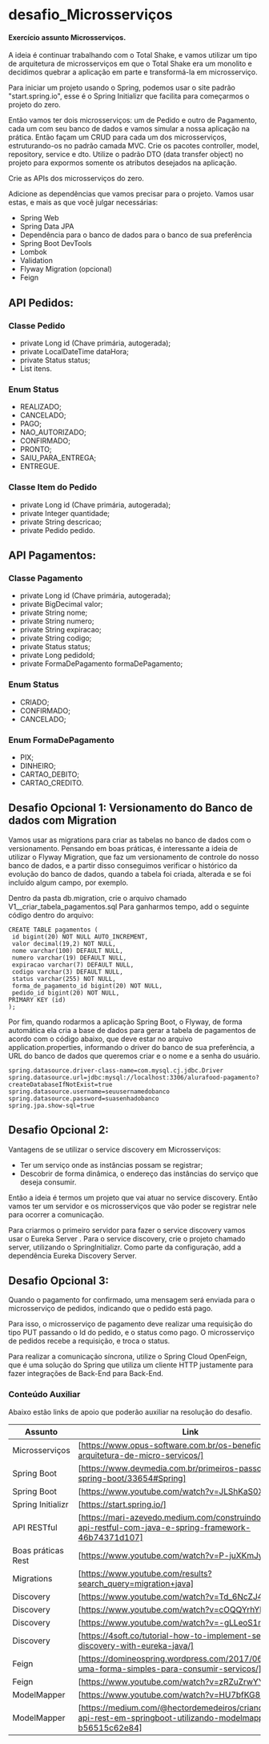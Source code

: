 # desafio_Microsserviços
#### Exercício assunto Microsserviços.


A ideia é continuar trabalhando com o Total Shake, e vamos utilizar um tipo de arquitetura de microsserviços em que o Total Shake era um monolito e decidimos quebrar a aplicação em parte e transformá-la em microsserviço.

Para iniciar um projeto usando o Spring, podemos usar o site padrão "start.spring.io", esse é o Spring Initializr que facilita para começarmos o projeto do zero.

Então vamos ter dois microsserviços: um de Pedido e outro de
Pagamento, cada um com seu banco de dados e vamos simular a nossa
aplicação na prática. Então façam um CRUD para cada um dos microsserviços, estruturando-os no padrão camada MVC. Crie os pacotes controller, model, repository, service e dto. Utilize o padrão DTO (data transfer object) no projeto para expormos somente os atributos desejados na aplicação.

Crie as APIs dos microsserviços do zero. 

Adicione as dependências que vamos precisar para o projeto. Vamos usar estas, e mais as que você julgar necessárias: 

- Spring Web
- Spring Data JPA
- Dependência para o banco de dados para o banco de sua preferência
- Spring Boot DevTools
- Lombok
- Validation
- Flyway Migration (opcional)
- Feign 

## API Pedidos:

### Classe Pedido

- private Long id (Chave primária, autogerada);
- private LocalDateTime dataHora;
- private Status status;
- List<ItemDoPedido> itens.


### Enum Status

- REALIZADO;
- CANCELADO;
- PAGO;
- NAO_AUTORIZADO;
- CONFIRMADO;
- PRONTO;
- SAIU_PARA_ENTREGA;
- ENTREGUE.

### Classe Item do Pedido

- private Long id (Chave primária, autogerada);
- private Integer quantidade;
- private String descricao;
- private Pedido pedido.


## API Pagamentos:

### Classe Pagamento

- private Long id (Chave primária, autogerada);
- private BigDecimal valor;
- private String nome;
- private String numero;
- private String expiracao;
- private String codigo;
- private Status status;
- private Long pedidoId;
- private FormaDePagamento formaDePagamento; 

### Enum Status

- CRIADO;
- CONFIRMADO;
- CANCELADO;
  
### Enum FormaDePagamento

- PIX;
- DINHEIRO;
- CARTAO_DEBITO;
- CARTAO_CREDITO.  

 ## Desafio Opcional 1: Versionamento do Banco de dados com Migration
  
Vamos usar as migrations para criar as tabelas no banco de dados com o versionamento. Pensando em boas práticas, é interessante a ideia de utilizar o  Flyway Migration, que faz um versionamento de controle do nosso banco de dados, e a partir disso conseguimos verificar o histórico da evolução do banco de dados, quando a tabela foi criada, alterada e se foi incluído algum campo, por exemplo.
  
Dentro da pasta db.migration, crie o arquivo chamado V1__criar_tabela_pagamentos.sql
Para ganharmos tempo, add o seguinte código dentro do arquivo:
  
```
CREATE TABLE pagamentos (
 id bigint(20) NOT NULL AUTO_INCREMENT,
 valor decimal(19,2) NOT NULL,
 nome varchar(100) DEFAULT NULL,
 numero varchar(19) DEFAULT NULL,
 expiracao varchar(7) DEFAULT NULL,
 codigo varchar(3) DEFAULT NULL,
 status varchar(255) NOT NULL,
 forma_de_pagamento_id bigint(20) NOT NULL,
 pedido_id bigint(20) NOT NULL,
PRIMARY KEY (id)
);
```
  

Por fim, quando rodarmos a aplicação Spring Boot, o Flyway, de forma automática ela cria a base de dados para gerar a tabela de pagamentos de acordo com o código abaixo, que deve estar no arquivo application.properties, informando o driver do banco de sua preferência, a URL do banco de dados que queremos criar e o nome e a senha do usuário. 
  
  ```
spring.datasource.driver-class-name=com.mysql.cj.jdbc.Driver
spring.datasource.url=jdbc:mysql://localhost:3306/alurafood-pagamento?createDatabaseIfNotExist=true
spring.datasource.username=seuusernamedobanco
spring.datasource.password=suasenhadobanco
spring.jpa.show-sql=true
  ```

  
## Desafio Opcional 2: 
  
Vantagens de se utilizar o service discovery em Microsserviços:
-   Ter um serviço onde as instâncias possam se registrar;
-   Descobrir de forma dinâmica, o endereço das instâncias do serviço que deseja consumir.
  
Então a ideia é termos um projeto que vai atuar no service discovery. Então vamos ter um servidor e os microsserviços que vão poder se registrar nele para ocorrer a comunicação.

Para criarmos o primeiro servidor para fazer o service discovery vamos usar o Eureka Server . 
Para o service discovery, crie o projeto chamado server,  utilizando o SpringInitializr. Como parte da configuração, add a dependência Eureka Discovery Server.  

## Desafio Opcional 3:   

Quando o pagamento for confirmado, uma mensagem será enviada para o microsserviço de pedidos, indicando que o pedido está pago.

Para isso, o microsserviço de pagamento deve realizar  uma requisição do tipo PUT passando o Id do pedido, e o status como pago. O microsserviço de pedidos recebe a requisição, e troca o status.

Para realizar a comunicação síncrona, utilize o Spring Cloud OpenFeign, que é uma solução do Spring que utiliza um cliente HTTP justamente para fazer integrações de Back-End para Back-End.
  
  
### Conteúdo Auxiliar

Abaixo estão links de apoio que poderão auxiliar na resolução do desafio.

| Assunto | Link |
| ------ | ------ |
| Microsserviços | [https://www.opus-software.com.br/os-beneficios-da-arquitetura-de-micro-servicos/] |
| Spring Boot | [https://www.devmedia.com.br/primeiros-passos-com-o-spring-boot/33654#Spring] |
| Spring Boot | [https://www.youtube.com/watch?v=JLShKaS0XxY] |
| Spring Initializr | [https://start.spring.io/] |
| API RESTful | [https://mari-azevedo.medium.com/construindo-uma-api-restful-com-java-e-spring-framework-46b74371d107] |
| Boas práticas Rest | [https://www.youtube.com/watch?v=P-juXKmJy_g] |
| Migrations | [https://www.youtube.com/results?search_query=migration+java] |
| Discovery | [https://www.youtube.com/watch?v=Td_6NcZJ4WM] |
| Discovery | [https://www.youtube.com/watch?v=cOQQYrhYH4U] |
| Discovery | [https://www.youtube.com/watch?v=-gLLeoS1m6s] |  
| Discovery | [https://4soft.co/tutorial-how-to-implement-service-discovery-with-eureka-java/] |
| Feign | [https://domineospring.wordpress.com/2017/06/02/feign-uma-forma-simples-para-consumir-servicos/] |
| Feign | [https://www.youtube.com/watch?v=zRZuZrwYYc0] |
| ModelMapper | [https://www.youtube.com/watch?v=HU7bfKG8nV4] |
| ModelMapper| [https://medium.com/@hectordemedeiros/criando-uma-api-rest-em-springboot-utilizando-modelmapper-b56515c62e84] |

